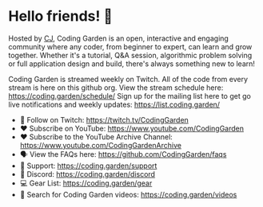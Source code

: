 # Hello friends! 👋

Hosted by [CJ](https://github.com/w3cj), Coding Garden is an open, interactive and engaging community where any coder, from beginner to expert, can learn and grow together. Whether it's a tutorial, Q&A session, algorithmic problem solving or full application design and build, there's always something new to learn!

Coding Garden is streamed weekly on Twitch. All of the code from every stream is here on this github org. View the stream schedule here: https://coding.garden/schedule/ Sign up for the mailing list here to get go live notifications and weekly updates: https://list.coding.garden/

* 💜 Follow on Twitch: https://twitch.tv/CodingGarden
* ❤️ Subscribe on YouTube: https://www.youtube.com/CodingGarden
* ❤️ Subscribe to the YouTube Archive Channel: https://www.youtube.com/CodingGardenArchive
* 🗣 View the FAQs here: https://github.com/CodingGarden/faqs
* 💖 Support: https://coding.garden/support
* 💬 Discord: https://coding.garden/discord
* 💻 Gear List: https://coding.garden/gear
* 🔎 Search for Coding Garden videos: https://coding.garden/videos
